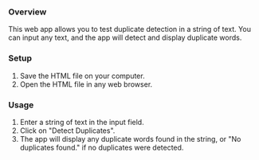 ### Overview
This web app allows you to test duplicate detection in a string of text. You can input any text, and the app will detect and display duplicate words.

### Setup
1. Save the HTML file on your computer.
2. Open the HTML file in any web browser.

### Usage
1. Enter a string of text in the input field.
2. Click on "Detect Duplicates".
3. The app will display any duplicate words found in the string, or "No duplicates found." if no duplicates were detected.